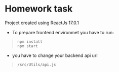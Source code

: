 # Homework task

Project created using ReactJs 17.0.1

- To prepare frontend environmet you have to run:
> `npm install`  
> `npm start`  

- you have to change your backend api url
> `/src/Utils/api.js`